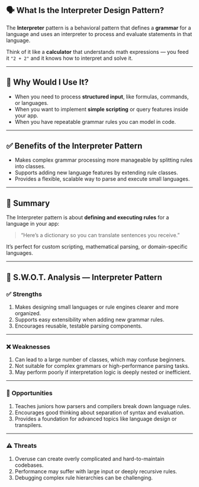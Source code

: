 
## 🗣️ What Is the Interpreter Design Pattern?

The **Interpreter** pattern is a behavioral pattern that defines a **grammar** for a language and uses an interpreter to process and evaluate statements in that language.

Think of it like a **calculator** that understands math expressions — you feed it `"2 + 2"` and it knows how to interpret and solve it.

---

## 🤔 Why Would I Use It?

* When you need to process **structured input**, like formulas, commands, or languages.
* When you want to implement **simple scripting** or query features inside your app.
* When you have repeatable grammar rules you can model in code.

---

## ✅ Benefits of the Interpreter Pattern

* Makes complex grammar processing more manageable by splitting rules into classes.
* Supports adding new language features by extending rule classes.
* Provides a flexible, scalable way to parse and execute small languages.

---

## 🧩 Summary

The Interpreter pattern is about **defining and executing rules** for a language in your app:

> “Here’s a dictionary so you can translate sentences you receive.”

It’s perfect for custom scripting, mathematical parsing, or domain-specific languages.

---

## 🧠 S.W\.O.T. Analysis — Interpreter Pattern

### ✅ **Strengths**

1. Makes designing small languages or rule engines clearer and more organized.
2. Supports easy extensibility when adding new grammar rules.
3. Encourages reusable, testable parsing components.

---

### ❌ **Weaknesses**

1. Can lead to a large number of classes, which may confuse beginners.
2. Not suitable for complex grammars or high-performance parsing tasks.
3. May perform poorly if interpretation logic is deeply nested or inefficient.

---

### 🌱 **Opportunities**

1. Teaches juniors how parsers and compilers break down language rules.
2. Encourages good thinking about separation of syntax and evaluation.
3. Provides a foundation for advanced topics like language design or transpilers.

---

### ⚠️ **Threats**

1. Overuse can create overly complicated and hard-to-maintain codebases.
2. Performance may suffer with large input or deeply recursive rules.
3. Debugging complex rule hierarchies can be challenging.


